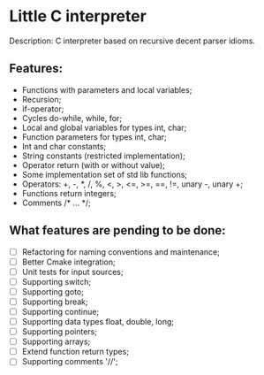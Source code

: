 Little C interpreter
====================
Description: C interpreter based on recursive decent parser idioms.

Features:
--------------------
* Functions with parameters and local variables;
* Recursion;
* if-operator;
* Cycles do-while, while, for;
* Local and global variables for types int, char;
* Function parameters for types int, char;
* Int and char constants;
* String constants (restricted implementation);
* Operator return (with or without value);
* Some implementation set of std lib functions;
* Operators: +, -, *, /, %, <, >, <=, >=, ==, !=, unary -, unary +;
* Functions return integers;
* Comments /* ... */;

What features are pending to be done:
-------------------------------------
- [ ] Refactoring for naming conventions and maintenance;
- [ ] Better Cmake integration; 
- [ ] Unit tests for input sources;
- [ ] Supporting switch;
- [ ] Supporting goto;
- [ ] Supporting break;
- [ ] Supporting continue;
- [ ] Supporting data types float, double, long;
- [ ] Supporting pointers;
- [ ] Supporting arrays;
- [ ] Extend function return types;
- [ ] Supporting comments '//';
